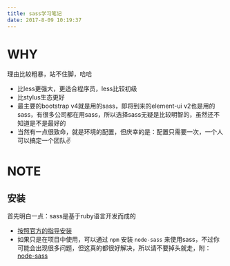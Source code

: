 ```yaml
---
title: sass学习笔记
date: 2017-8-09 10:19:37
---
```


# WHY
理由比较粗暴，站不住脚，哈哈  
* 比less更强大，更适合程序员，less比较初级  
* 比stylus生态更好
* 最主要的bootstrap v4就是用的sass，即将到来的element-ui v2也是用的sass，有很多公司都在用sass，所以选择sass无疑是比较明智的，虽然还不知道是不是最好的  
* 当然有一点很致命，就是环境的配置，但庆幸的是：配置只需要一次，一个人可以搞定一个团队✌  

# NOTE
## 安装
首先明白一点：sass是基于ruby语言开发而成的   
* [按照官方的指导安装](https://www.sass.hk/install/)
* 如果只是在项目中使用，可以通过 `npm` 安装 `node-sass` 来使用sass，不过你可能会出现很多问题，但这真的都很好解决，所以请不要掉头就走，附：[node-sass](https://github.com/sass/node-sass)

## 